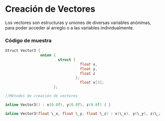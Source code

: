# Creación de Vectores

Los vectores son estructuras y uniones de diversas variables anónimas, para poder acceder al arreglo o a las variables individualmente.

### Código de muestra

```cpp
Struct Vector3 {
                union {
                        struct {
                                  float x,
                                  float y,
                                  float z
                                };
                                  float v[3];
                      };

//Métodos de creación de vectores

inline Vector3() : x(0.0f), y(0.0f), z(0.0f) { }

inline Vector3(float \_x, float \_y, float \_z) : x(\_x), y(\_y), z(\_z) { }```


